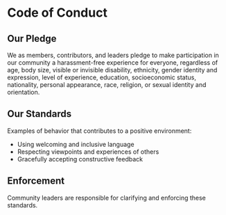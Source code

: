 # Code of Conduct

## Our Pledge
We as members, contributors, and leaders pledge to make participation in our community a harassment-free experience for everyone, regardless of age, body size, visible or invisible disability, ethnicity, gender identity and expression, level of experience, education, socioeconomic status, nationality, personal appearance, race, religion, or sexual identity and orientation.

## Our Standards
Examples of behavior that contributes to a positive environment:
- Using welcoming and inclusive language
- Respecting viewpoints and experiences of others
- Gracefully accepting constructive feedback

## Enforcement
Community leaders are responsible for clarifying and enforcing these standards.
